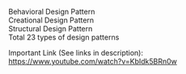 Behavioral Design Pattern <br />
Creational Design Pattern <br />
Structural Design Pattern <br />
Total 23 types of design patterns <br />

Important Link (See links in description): <br />
https://www.youtube.com/watch?v=KbIdk5BRn0w